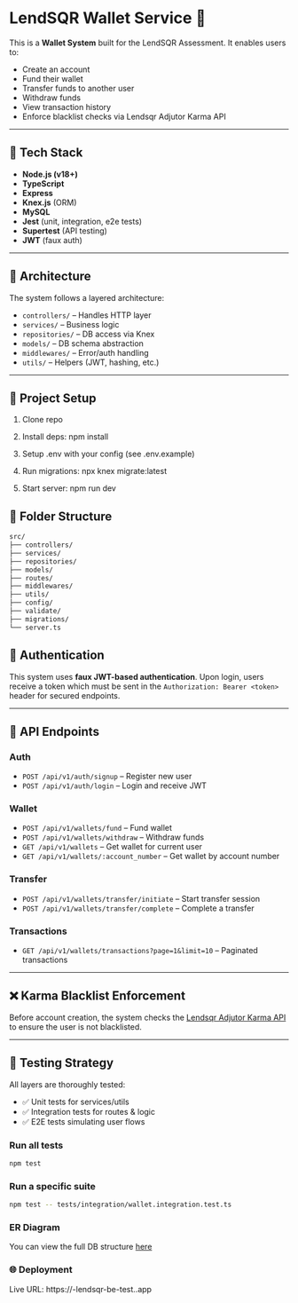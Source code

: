 # LendSQR Wallet Service 💸

This is a **Wallet System** built for the LendSQR Assessment. It enables users to:

- Create an account
- Fund their wallet
- Transfer funds to another user
- Withdraw funds
- View transaction history
- Enforce blacklist checks via Lendsqr Adjutor Karma API

---

## 🚀 Tech Stack

- **Node.js (v18+)**
- **TypeScript**
- **Express**
- **Knex.js** (ORM)
- **MySQL**
- **Jest** (unit, integration, e2e tests)
- **Supertest** (API testing)
- **JWT** (faux auth)

---

## 🧠 Architecture

The system follows a layered architecture:

- `controllers/` – Handles HTTP layer
- `services/` – Business logic
- `repositories/` – DB access via Knex
- `models/` – DB schema abstraction
- `middlewares/` – Error/auth handling
- `utils/` – Helpers (JWT, hashing, etc.)

---

## 🧾 Project Setup

1. Clone repo

2. Install deps: npm install

3. Setup .env with your config (see .env.example)

4. Run migrations: npx knex migrate:latest

5. Start server: npm run dev

## 📁 Folder Structure

```bash
src/
├── controllers/
├── services/
├── repositories/
├── models/
├── routes/
├── middlewares/
├── utils/
├── config/
├── validate/
├── migrations/
└── server.ts
```

## 🔐 Authentication

This system uses **faux JWT-based authentication**. Upon login, users receive a token which must be sent in the `Authorization: Bearer <token>` header for secured endpoints.

---

## 🔗 API Endpoints

### Auth

- `POST /api/v1/auth/signup` – Register new user
- `POST /api/v1/auth/login` – Login and receive JWT

### Wallet

- `POST /api/v1/wallets/fund` – Fund wallet
- `POST /api/v1/wallets/withdraw` – Withdraw funds
- `GET /api/v1/wallets` – Get wallet for current user
- `GET /api/v1/wallets/:account_number` – Get wallet by account number

### Transfer

- `POST /api/v1/wallets/transfer/initiate` – Start transfer session
- `POST /api/v1/wallets/transfer/complete` – Complete a transfer

### Transactions

- `GET /api/v1/wallets/transactions?page=1&limit=10` – Paginated transactions

---

## ❌ Karma Blacklist Enforcement

Before account creation, the system checks the [Lendsqr Adjutor Karma API](https://karma.lendsqr.com) to ensure the user is not blacklisted.

---

## 🧪 Testing Strategy

All layers are thoroughly tested:

- ✅ Unit tests for services/utils
- ✅ Integration tests for routes & logic
- ✅ E2E tests simulating user flows

### Run all tests

```bash
npm test
```

### Run a specific suite

```bash
npm test -- tests/integration/wallet.integration.test.ts
```

### ER Diagram

You can view the full DB structure [here](https://diagram.com)

### 🌐 Deployment

Live URL: https://<your-name>-lendsqr-be-test.<your-platform>.app
